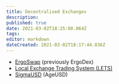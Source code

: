 ```yaml
---
title: Decentralised Exchanges
description: 
published: true
date: 2021-03-02T18:25:08.864Z
tags: 
editor: markdown
dateCreated: 2021-03-02T18:17:44.836Z
---
```


- [ErgoSwap](/ErgoSwap) (previously ErgoDex)
- [Local Exchange Trading System (LETS)](/dex/Local-Exchange-Trading-System)
- [SigmaUSD](/SigmaUSD) (AgeUSD)